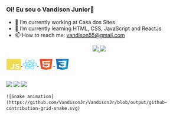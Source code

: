 ### Oi! Eu sou o Vandison Junior👋


- 🔭 I’m currently working at Casa dos Sites
- 🌱 I’m currently learning HTML, CSS, JavaScript and ReactJs
- 📫 How to reach me: vandison55@gmail.com

<div align="center">
  <a href="https://github.com/vandisonjr">
  <img height="180em" src="https://github-readme-stats.vercel.app/api?username=vandisonjr&show_icons=true&theme=dracula&include_all_commits=true&count_private=true"/>
  <img height="180em" src="https://github-readme-stats.vercel.app/api/top-langs/?username=vandisonjr&layout=compact&langs_count=7&theme=dracula"/>
</div>
  
<div style="display: inline_block"><br>
  <img align="center" alt="Vandison-Js" height="30" width="40" src="https://raw.githubusercontent.com/devicons/devicon/master/icons/javascript/javascript-plain.svg">
  <img align="center" alt="Vandison-React" height="30" width="40" src="https://raw.githubusercontent.com/devicons/devicon/master/icons/react/react-original.svg">
  <img align="center" alt="Vandison-HTML" height="30" width="40" src="https://raw.githubusercontent.com/devicons/devicon/master/icons/html5/html5-original.svg">
  <img align="center" alt="Vandison-CSS" height="30" width="40" src="https://raw.githubusercontent.com/devicons/devicon/master/icons/css3/css3-original.svg">
</div>
  
  ##
  
  <div>
  <a href="https://instagram.com/vandisonjr" target="_blank"><img src="https://img.shields.io/badge/-Instagram-%23E4405F?style=for-the-badge&logo=instagram&logoColor=white" target="_blank"></a>
  <a href = "mailto:vandison55@gmail.com"><img src="https://img.shields.io/badge/Gmail-D14836?style=for-the-badge&logo=gmail&logoColor=white" target="_blank"></a>
  <a href="https://www.linkedin.com/in/vandison-almeida-2081891b2" target="_blank"><img src="https://img.shields.io/badge/-LinkedIn-%230077B5?style=for-the-badge&logo=linkedin&logoColor=white" target="_blank"></a> 
  
    ![Snake animation](https://github.com/VandisonJr/VandisonJr/blob/output/github-contribution-grid-snake.svg)
    
  </div>

